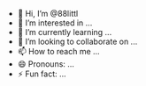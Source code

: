 - 👋 Hi, I’m @88littl
- 👀 I’m interested in ...
- 🌱 I’m currently learning ...
- 💞️ I’m looking to collaborate on ...
- 📫 How to reach me ...
- 😄 Pronouns: ...
- ⚡ Fun fact: ...

<!---
88littl/88littl is a ✨ special ✨ repository because its `README.md` (this file) appears on your GitHub profile.
You can click the Preview link to take a look at your changes.
--->
